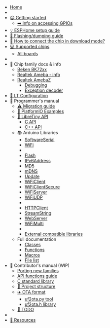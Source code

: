 * [Home](README.md)
* [](SUMMARY.md)
* [😊 Getting started](docs/getting-started/README.md)
	* [➡️ Info on accessing GPIOs](docs/getting-started/gpio.md)
* [💡 ESPHome setup guide](docs/projects/esphome.md)
* [📲 Flashing/dumping guide](docs/flashing/)
* [🔌 How to connect the chip in download mode?](docs/flashing/chip-connection/)
* [💻 Supported chips](docs/status/supported.md)
	* [All boards](boards/)
* [](SUMMARY.md)
* 🍪 Chip family docs & info
	* [Beken BK72xx](docs/platform/beken-72xx/README.md)
	* [Realtek Ameba - info](docs/platform/realtek-amb/README.md)
	* [Realtek AmebaZ](docs/platform/realtek-ambz/README.md)
		* [Debugging](docs/platform/realtek-ambz/debugging.md)
		* [Exception decoder](docs/platform/realtek-ambz/exception-decoder.md)
* [🔧 LT Configuration](docs/dev/config.md)
* 🧑 Programmer's manual
	* [⚠️ Migration guide](docs/dev/migration_v1.0.0.md)
	* [🔋 PlatformIO Examples](examples/)
	* [📖 LibreTiny API](docs/dev/lt-api.md)
		* [C API](ltapi/dir_c7e317b16142bccc961a83c0babf0065.md)
		* [C++ API](ltapi/dir_930634efd5dc4a957bbb6e685a3ccda1.md)
	* 📚 Arduino Libraries
		* [SoftwareSerial](ltapi/class_software_serial.md)
		* [WiFi](ltapi/class_wi_fi_class.md)
		* [](SUMMARY.md)
		* [Flash](ltapi/class_flash_class.md)
		* [IPv6Address](ltapi/classarduino_1_1_i_pv6_address.md)
		* [MD5](ltapi/libraries_2common_2_m_d5_2_m_d5_8h.md)
		* [mDNS](ltapi/classm_d_n_s.md)
		* [Update](ltapi/class_update_class.md)
		* [WiFiClient](ltapi/class_i_wi_fi_client.md)
		* [WiFiClientSecure](ltapi/class_i_wi_fi_client_secure.md)
		* [WiFiServer](ltapi/class_i_wi_fi_server.md)
		* [WiFiUDP](ltapi/class_i_wi_fi_u_d_p.md)
		* [](SUMMARY.md)
		* [HTTPClient](ltapi/class_h_t_t_p_client.md)
		* [StreamString](ltapi/class_stream_string.md)
		* [WebServer](ltapi/class_web_server.md)
		* [WiFiMulti](ltapi/class_wi_fi_multi.md)
		* [](SUMMARY.md)
		* [External compatible libraries](docs/dev/libs-3rd-party.md)
	* Full documentation
		* [Classes](ltapi/classes.md)
		* [Functions](ltapi/functions.md)
		* [Macros](ltapi/macros.md)
		* [File list](ltapi/files.md)
* 👷 Contributor's manual (WIP)
	* [Porting new families](docs/contrib/porting.md)
	* [API functions guide](docs/contrib/lt-api.md)
	* [C standard library](docs/contrib/stdlib.md)
	* [📁 Project structure](docs/contrib/project-structure.md)
	* [✈️ OTA format](docs/contrib/ota/README.md)
		* [uf2ota.py tool](docs/contrib/ota/uf2ota.md)
		* [uf2ota.h library](docs/contrib/ota/library.md)
	* [📓 TODO](docs/TODO.md)
* [](SUMMARY.md)
* [🔗 Resources](docs/resources/)
